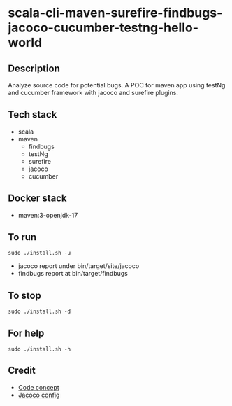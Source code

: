 # scala-cli-maven-surefire-findbugs-jacoco-cucumber-testng-hello-world

## Description
Analyze source code for potential bugs.
A POC for maven app using testNg
and cucumber framework with jacoco
and surefire plugins.

## Tech stack
- scala
- maven
	- findbugs
  - testNg
  - surefire
  - jacoco
  - cucumber

## Docker stack
- maven:3-openjdk-17

## To run
`sudo ./install.sh -u`
- jacoco report under bin/target/site/jacoco
- findbugs report at bin/target/findbugs

## To stop
`sudo ./install.sh -d`

## For help
`sudo ./install.sh -h`

## Credit
- [Code concept](https://stackoverflow.com/questions/67847818/maven-junit-5-cucumber-not-running-tests)
- [Jacoco config](https://www.baeldung.com/jacoco)

